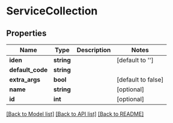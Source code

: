 # ServiceCollection

## Properties
Name | Type | Description | Notes
------------ | ------------- | ------------- | -------------
**iden** | **string** |  | [default to '']
**default_code** | **string** |  | 
**extra_args** | **bool** |  | [default to false]
**name** | **string** |  | [optional] 
**id** | **int** |  | [optional] 

[[Back to Model list]](../README.md#documentation-for-models) [[Back to API list]](../README.md#documentation-for-api-endpoints) [[Back to README]](../README.md)


